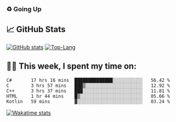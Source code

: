 ### ♻️ Going Up

<!--
**HUGHNew/HUGHNew** is a ✨ _special_ ✨ repository because its `README.md` (this file) appears on your GitHub profile.

Here are some ideas to get you started:

- 🔭 I’m currently working on ...
- 🌱 I’m currently learning ...
- 👯 I’m looking to collaborate on ...
- 🤔 I’m looking for help with ...
- 💬 Ask me about ...
- 📫 How to reach me: ...
- 😄 Pronouns: ...
- ⚡ Fun fact: ...
-->

## 📈 GitHub Stats

[![GitHub stats](https://github-readme-stats.vercel.app/api?username=HUGHNew&theme=onedark)](https://github.com/anuraghazra/github-readme-stats)
[![Top-Lang](https://github-readme-stats.vercel.app/api/top-langs/?username=HUGHNew&theme=onedark&langs_count=8)](https://github.com/anuraghazra/github-readme-stats)

## 👨‍💻 This week, I spent my time on:

<!--START_SECTION:waka-->
```text
C#       17 hrs 16 mins  ██████████████░░░░░░░░░░░   56.42 % 
C        3 hrs 57 mins   ███▒░░░░░░░░░░░░░░░░░░░░░   12.92 % 
C++      3 hrs 37 mins   ███░░░░░░░░░░░░░░░░░░░░░░   11.81 % 
HTML     1 hr 44 mins    █▒░░░░░░░░░░░░░░░░░░░░░░░   05.66 % 
Kotlin   59 mins         ▓░░░░░░░░░░░░░░░░░░░░░░░░   03.24 % 
```
<!--END_SECTION:waka-->

[![Wakatime stats](https://github-readme-stats.vercel.app/api/wakatime?username=HUGHNew&theme=onedark)](https://github.com/anuraghazra/github-readme-stats)

